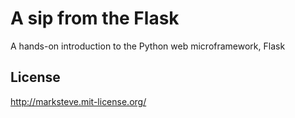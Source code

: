 # A sip from the Flask

A hands-on introduction to the Python web microframework, Flask

## License

http://marksteve.mit-license.org/
